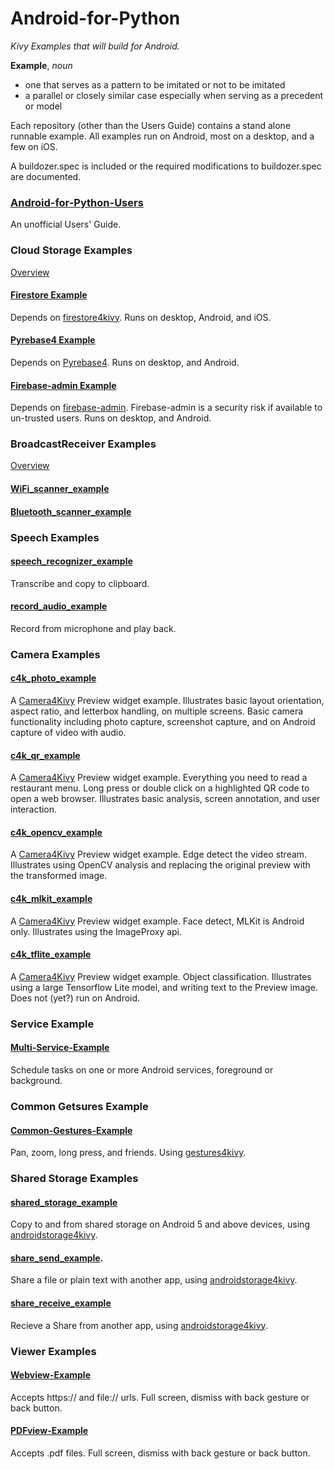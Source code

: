 Android-for-Python
==================

*Kivy Examples that will build for Android.*

**Example**, *noun*
 - one that serves as a pattern to be imitated or not to be imitated
 - a parallel or closely similar case especially when serving as a precedent or model

Each repository (other than the Users Guide) contains a stand alone runnable example. All examples run on Android, most on a desktop, and a few on iOS.

A buildozer.spec is included or the required modifications to buildozer.spec are documented.

### [Android-for-Python-Users](https://github.com/Android-for-Python/Android-for-Python-Users)

An unofficial Users' Guide.

### Cloud Storage Examples

[Overview](https://github.com/Android-for-Python/cloud_storage_examples)

#### [Firestore Example](https://github.com/Android-for-Python/cloud_storage_examples/tree/main/rest_firestore_example)

Depends on [firestore4kivy](https://github.com/Android-for-Python/firestore4kivy). Runs on desktop, Android, and iOS.
 
#### [Pyrebase4 Example](https://github.com/Android-for-Python/cloud_storage_examples/tree/main/pyrebase4_example)

Depends on [Pyrebase4](https://github.com/nhorvath/Pyrebase4). Runs on desktop, and Android.

#### [Firebase-admin Example](https://github.com/Android-for-Python/cloud_storage_examples/tree/main/firebase_admin_example)

Depends on [firebase-admin](https://firebase.google.com/docs/admin/setup/). Firebase-admin is a security risk if available to un-trusted users. Runs on desktop, and Android.

### BroadcastReceiver Examples

[Overview](https://github.com/Android-for-Python/BroadcastReceiver_examples)

#### [WiFi_scanner_example](https://github.com/Android-for-Python/BroadcastReceiver_examples/tree/main/WiFi_scanner_example)

#### [Bluetooth_scanner_example](https://github.com/Android-for-Python/BroadcastReceiver_examples/tree/main/Bluetooth_scanner_example)

### Speech Examples

#### [speech_recognizer_example](https://github.com/Android-for-Python/speech_recognizer_example)

Transcribe and copy to clipboard.

#### [record_audio_example](https://github.com/Android-for-Python/record_audio_example)

Record from microphone and play back.

### Camera Examples

#### [c4k_photo_example](https://github.com/Android-for-Python/c4k_photo_example)

A [Camera4Kivy](https://github.com/Android-for-Python/Camera4Kivy) Preview widget example. Illustrates basic layout orientation, aspect ratio, and letterbox handling, on multiple screens. Basic camera functionality including photo capture, screenshot capture, and on Android capture of video with audio. 

#### [c4k_qr_example](https://github.com/Android-for-Python/c4k_qr_example)

A [Camera4Kivy](https://github.com/Android-for-Python/Camera4Kivy) Preview widget example. Everything you need to read a restaurant menu. Long press or double click on a highlighted QR code to open a web browser. Illustrates basic analysis, screen annotation, and user interaction.

#### [c4k_opencv_example](https://github.com/Android-for-Python/c4k_opencv_example)

A [Camera4Kivy](https://github.com/Android-for-Python/Camera4Kivy) Preview widget example. Edge detect the video stream. Illustrates using OpenCV analysis and replacing the original preview with the transformed image.

#### [c4k_mlkit_example](https://github.com/Android-for-Python/c4k_mlkit_example)

A [Camera4Kivy](https://github.com/Android-for-Python/Camera4Kivy) Preview widget example. Face detect, MLKit is Android only. Illustrates using the ImageProxy api.

#### [c4k_tflite_example](https://github.com/Android-for-Python/c4k_tflite_example)

A [Camera4Kivy](https://github.com/Android-for-Python/Camera4Kivy) Preview widget example. Object classification. Illustrates using a large Tensorflow Lite model, and writing text to the Preview image. Does not (yet?) run on Android.

### Service Example

#### [Multi-Service-Example](https://github.com/Android-for-Python/Multi-Service-Example)

Schedule tasks on one or more Android services, foreground or background.

### Common Getsures Example

#### [Common-Gestures-Example](https://github.com/Android-for-Python/Common-Gestures-Example)

Pan, zoom, long press, and friends. Using [gestures4kivy](https://github.com/Android-for-Python/gestures4kivy).

### Shared Storage Examples

#### [shared_storage_example](https://github.com/Android-for-Python/shared_storage_example)

Copy to and from shared storage on Android 5 and above devices, using [androidstorage4kivy](https://github.com/Android-for-Python/androidstorage4kivy).

#### [share_send_example](https://github.com/Android-for-Python/share_send_example).

Share a file or plain text with another app, using [androidstorage4kivy](https://github.com/Android-for-Python/androidstorage4kivy). 

#### [share_receive_example](https://github.com/Android-for-Python/share_receive_example)

Recieve a Share from another app, using [androidstorage4kivy](https://github.com/Android-for-Python/androidstorage4kivy).

### Viewer Examples

#### [Webview-Example](https://github.com/Android-for-Python/Webview-Example)

Accepts https:// and file:// urls. Full screen, dismiss with back gesture or back button. 

#### [PDFview-Example](https://github.com/Android-for-Python/PDFview-Example)

Accepts .pdf files. Full screen, dismiss with back gesture or back button.





